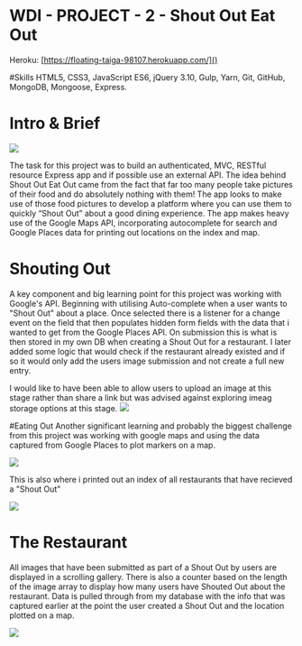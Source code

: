 # WDI - PROJECT - 2 - Shout Out Eat Out

Heroku: [https://floating-taiga-98107.herokuapp.com/]()

#Skills
HTML5, CSS3, JavaScript ES6, jQuery 3.10, Gulp, Yarn, Git, GitHub, MongoDB, Mongoose, Express.

# Intro & Brief
![](https://i.imgur.com/hOTrWCy.jpg)

The task for this project was to build an authenticated, MVC, RESTful resource Express app and if possible use an external API. The idea behind Shout Out Eat Out came from the fact that far too many people take pictures of their food and do absolutely nothing with them! The app looks to make use of those food pictures to develop a platform where you can use them to quickly “Shout Out” about a good dining experience. The app makes heavy use of the Google Maps API, incorporating autocomplete for search and Google Places data for printing out locations on the index and map.

# Shouting Out
A key component and big learning point for this project was working with Google's API. Beginning with utilising Auto-complete when a user wants to "Shout Out" about a place. Once selected there is a listener for a change event on the field that then populates hidden form fields with the data that i wanted to get from the Google Places API. On submission this is what is then stored in my own DB when creating a Shout Out for a restaurant.  I later added some logic that would check if the restaurant already existed and if so it would only add the users image submission and not create a full new entry.

I would like to have been able to allow users to upload an image at this stage rather than share a link but was advised against exploring imeag storage options at this stage.
![](https://i.imgur.com/aeW80YI.png)

#Eating Out
Another significant learning and probably the biggest challenge from this project was working with google maps and using the data captured from Google Places to plot markers on a map.

![](https://i.imgur.com/HchllWf.jpg)

This is also where i printed out an index of all restaurants that have recieved a "Shout Out"

![](https://i.imgur.com/H4d7f5u.jpg)

# The Restaurant

All images that have been submitted as part of a Shout Out by users are displayed in a scrolling gallery. There is also a counter based on the length of the image array to display how many users have Shouted Out about the restaurant. Data is pulled through from my database with the info that was captured earlier at the point the user created a Shout Out and the location plotted on a map.

![](https://i.imgur.com/JCtTNzc.jpg)
